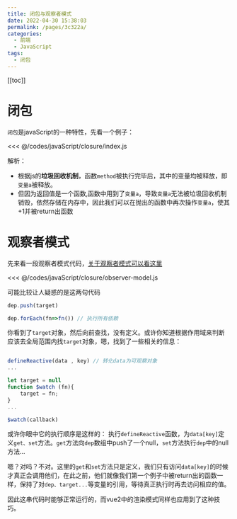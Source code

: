 ```yaml
---
title: 闭包与观察者模式
date: 2022-04-30 15:38:03
permalink: /pages/3c322a/
categories:
  - 前端
  - JavaScript
tags:
  - 闭包
---
```


[[toc]]

# 闭包

`闭包`是javaScript的一种特性，先看一个例子：

<<< @/codes/javaScript/closure/index.js

解析：
-   根据js的**垃圾回收机制**，函数`method`被执行完毕后，其中的变量均被释放，即`变量a`被释放。
-   但因为返回值是一个函数,函数中用到了`变量a`，导致`变量a`无法被垃圾回收机制销毁，依然存储在内存中，因此我们可以在抛出的函数中再次操作`变量a`，使其+1并被return出函数

# 观察者模式

先来看一段观察者模式代码，[关于观察者模式可以看这里](/categories/?category=观察者模式)

<<< @/codes/javaScript/closure/observer-model.js

可能比较让人疑惑的是这两句代码

```js
dep.push(target) 

dep.forEach(fn=>fn()) // 执行所有依赖
```

你看到了`target`对象，然后向前查找，没有定义。或许你知道根据作用域来判断应该去全局范围内找`target`对象，嗯，找到了一些相关的信息：

```js

defineReactive(data , key) // 转化data为可观察对象
...

let target = null
function $watch (fn){
    target = fn;
}
...

$watch(callback)

```

或许你眼中它的执行顺序是这样的：
执行`defineReactive`函数，为`data[key]`定义`get、set`方法。`get`方法向`dep`数组中push了一个null，`set`方法执行`dep`中的null方法...

嗯？对吗？不对。这里的`get`和`set`方法只是定义，我们只有访问`data[key]`的时候才真正会调用他们，在此之前，他们就像我们第一个例子中被return出的函数一样，保持了对`dep、target...`等变量的引用，等待真正执行时再去访问相应的值。

因此这串代码时能够正常运行的，而vue2中的渲染模式同样也应用到了这种技巧。

